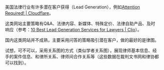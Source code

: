 # 


美国法律行业有许多潜在客户获得（Lead Generation），例如[Attention Required! | Cloudflare](https://www.avvo.com/?continueFlag=b3657a332cce9d740ac6d3980b4a1d97)。

这类网站主要策略有Q&A、法律内容、新媒体、特殊定价、法律自助产品、及时响应（参考：[10 Best Lead Generation Services for Lawyers | Clio](https://www.clio.com/blog/best-lead-generation-services-lawyers-reviews/?continueFlag=b3657a332cce9d740ac6d3980b4a1d97)）。

国内这类网站并不成熟，主要采用问答的策略吸引潜在客户，做的最好的是律图。

试想，可不可以，采用关系图的方式（类似学者关系图），展现律师基本信息、经手的案件信息、和律所关系、律师间合作关系等（这些数据在裁判文书网和律协都可以找到）。

